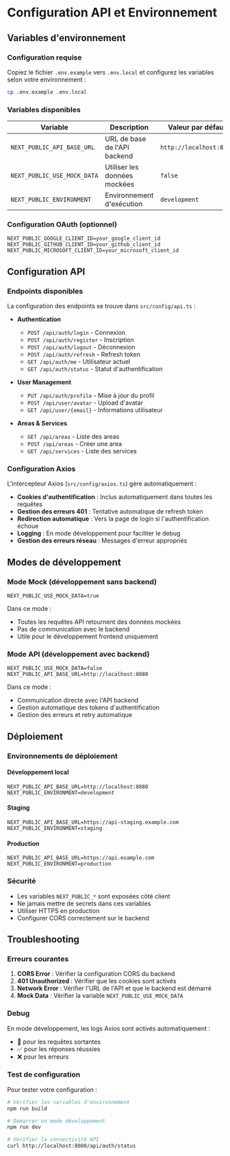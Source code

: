 # Configuration API et Environnement

## Variables d'environnement

### Configuration requise

Copiez le fichier `.env.example` vers `.env.local` et configurez les variables selon votre environnement :

```bash
cp .env.example .env.local
```

### Variables disponibles

| Variable | Description | Valeur par défaut | Exemples |
|----------|-------------|-------------------|----------|
| `NEXT_PUBLIC_API_BASE_URL` | URL de base de l'API backend | `http://localhost:8080` | `https://api.example.com`, `http://192.168.1.100:8080` |
| `NEXT_PUBLIC_USE_MOCK_DATA` | Utiliser les données mockées | `false` | `true` pour le développement sans backend |
| `NEXT_PUBLIC_ENVIRONMENT` | Environnement d'exécution | `development` | `development`, `staging`, `production` |

### Configuration OAuth (optionnel)

```env
NEXT_PUBLIC_GOOGLE_CLIENT_ID=your_google_client_id
NEXT_PUBLIC_GITHUB_CLIENT_ID=your_github_client_id
NEXT_PUBLIC_MICROSOFT_CLIENT_ID=your_microsoft_client_id
```

## Configuration API

### Endpoints disponibles

La configuration des endpoints se trouve dans `src/config/api.ts` :

- **Authentication**
  - `POST /api/auth/login` - Connexion
  - `POST /api/auth/register` - Inscription
  - `POST /api/auth/logout` - Déconnexion
  - `POST /api/auth/refresh` - Refresh token
  - `GET /api/auth/me` - Utilisateur actuel
  - `GET /api/auth/status` - Statut d'authentification

- **User Management**
  - `PUT /api/auth/profile` - Mise à jour du profil
  - `POST /api/user/avatar` - Upload d'avatar
  - `GET /api/user/{email}` - Informations utilisateur

- **Areas & Services**
  - `GET /api/areas` - Liste des areas
  - `POST /api/areas` - Créer une area
  - `GET /api/services` - Liste des services

### Configuration Axios

L'intercepteur Axios (`src/config/axios.ts`) gère automatiquement :

- **Cookies d'authentification** : Inclus automatiquement dans toutes les requêtes
- **Gestion des erreurs 401** : Tentative automatique de refresh token
- **Redirection automatique** : Vers la page de login si l'authentification échoue
- **Logging** : En mode développement pour faciliter le debug
- **Gestion des erreurs réseau** : Messages d'erreur appropriés

## Modes de développement

### Mode Mock (développement sans backend)

```env
NEXT_PUBLIC_USE_MOCK_DATA=true
```

Dans ce mode :
- Toutes les requêtes API retournent des données mockées
- Pas de communication avec le backend
- Utile pour le développement frontend uniquement

### Mode API (développement avec backend)

```env
NEXT_PUBLIC_USE_MOCK_DATA=false
NEXT_PUBLIC_API_BASE_URL=http://localhost:8080
```

Dans ce mode :
- Communication directe avec l'API backend
- Gestion automatique des tokens d'authentification
- Gestion des erreurs et retry automatique

## Déploiement

### Environnements de déploiement

#### Développement local
```env
NEXT_PUBLIC_API_BASE_URL=http://localhost:8080
NEXT_PUBLIC_ENVIRONMENT=development
```

#### Staging
```env
NEXT_PUBLIC_API_BASE_URL=https://api-staging.example.com
NEXT_PUBLIC_ENVIRONMENT=staging
```

#### Production
```env
NEXT_PUBLIC_API_BASE_URL=https://api.example.com
NEXT_PUBLIC_ENVIRONMENT=production
```

### Sécurité

- Les variables `NEXT_PUBLIC_*` sont exposées côté client
- Ne jamais mettre de secrets dans ces variables
- Utiliser HTTPS en production
- Configurer CORS correctement sur le backend

## Troubleshooting

### Erreurs courantes

1. **CORS Error** : Vérifier la configuration CORS du backend
2. **401 Unauthorized** : Vérifier que les cookies sont activés
3. **Network Error** : Vérifier l'URL de l'API et que le backend est démarré
4. **Mock Data** : Vérifier la variable `NEXT_PUBLIC_USE_MOCK_DATA`

### Debug

En mode développement, les logs Axios sont activés automatiquement :
- 🚀 pour les requêtes sortantes
- ✅ pour les réponses réussies  
- ❌ pour les erreurs

### Test de configuration

Pour tester votre configuration :

```bash
# Vérifier les variables d'environnement
npm run build

# Démarrer en mode développement
npm run dev

# Vérifier la connectivité API
curl http://localhost:8080/api/auth/status
```